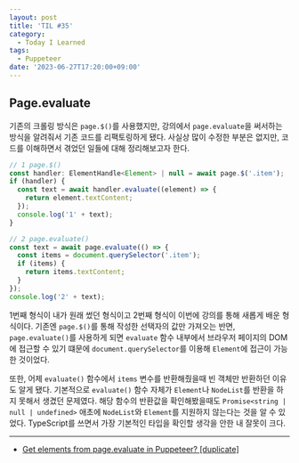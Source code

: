```yaml
---
layout: post
title: 'TIL #35'
category:
  - Today I Learned
tags:
  - Puppeteer
date: '2023-06-27T17:20:00+09:00'
---
```


## Page.evaluate

기존의 크롤링 방식은 `page.$()`를 사용했지만, 강의에서 `page.evaluate`을 써서하는 방식을 알려줘서 기존 코드를 리팩토링하게 됐다. 사실상 많이 수정한 부분은 없지만, 코드를 이해하면서 겪었던 일들에 대해 정리해보고자 한다.

```js
// 1 page.$()
const handler: ElementHandle<Element> | null = await page.$('.item');
if (handler) {
  const text = await handler.evaluate((element) => {
    return element.textContent;
  });
  console.log('1' + text);
}

// 2 page.evaluate()
const text = await page.evaluate(() => {
  const items = document.querySelector('.item');
  if (items) {
    return items.textContent;
  }
});
console.log('2' + text);
```

1번째 형식이 내가 원래 썼던 형식이고 2번째 형식이 이번에 강의를 통해 새롭게 배운 형식이다. 기존엔 `page.$()`를 통해 작성한 선택자의 값만 가져오는 반면, `page.evaluate()`를 사용하게 되면 `evaluate` 함수 내부에서 브라우저 페이지의 DOM에 접근할 수 있기 떄문에 `document.querySelector`를 이용해 `Element`에 접근이 가능한 것이었다.

또한, 어제 `evaluate()` 함수에서 `items` 변수를 반환해줬을때 빈 객체만 반환하던 이유도 알게 됐다. 기본적으로 `evaluate()` 함수 자체가 `Element`나 `NodeList`를 반환을 하지 못해서 생겼던 문제였다. 해당 함수의 반환값을 확인해봤을때도 `Promise<string | null | undefined>` 애초에 `NodeList`와 `Element`를 지원하지 않는다는 것을 알 수 있었다. TypeScript를 쓰면서 가장 기본적인 타입을 확인할 생각을 안한 내 잘못이 크다.

---

- [Get elements from page.evaluate in Puppeteer? [duplicate]](https://stackoverflow.com/questions/53032903/get-elements-from-page-evaluate-in-puppeteer)
